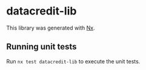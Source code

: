 # datacredit-lib

This library was generated with [Nx](https://nx.dev).

## Running unit tests

Run `nx test datacredit-lib` to execute the unit tests.
